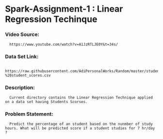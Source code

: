 # Spark-Assignment-1 : Linear Regression Techinque

### Video Source:
      https://www.youtube.com/watch?v=A1JzRTLJE0Y&t=34s/
      
### Data Set Link:
      https://raw.githubusercontent.com/AdiPersonalWorks/Random/master/student_scores%20-%20student_scores.csv

### Description:
      Current directory contains the Linear Regression Technique applied on a data set having Students Scorses. 

### Problem Statement: 
      Predict the percentage of an student based on the nunmber of study hours. What will be predicted score if a student studies for 7 hr/day ?

